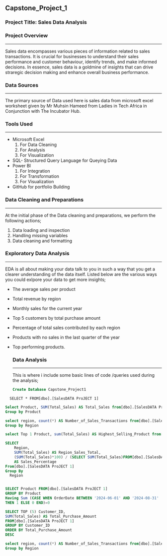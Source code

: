 ## Capstone_Project_1

### Project Title: Sales Data Analysis

### Project Overview
---
Sales data encompasses various pieces of information related to sales transactions. It is crucial for businesses to understand their sales performance and customer behaviour, identify trends, and make informed decisions. In essence, sales data is a goldmine of insights that can drive straregic decision making and enhance overall business performance.

### Data Sources
---
The primary source of Data used here is sales data from microsoft excel worksheet given by Mr Muhsin Hameed from Ladies in Tech Africa in Conjunction with The Incubator Hub.

### Tools Used
---
- Microsoft Excel 
  1. For Data Cleaning
  2. For Analysis
  3. For Visualization
- SQL- Structured Query Language for Queying Data
- Power BI
  1. For Integration
  2. For Transformation
  3. For Visualization
-  GitHub for portfolio Building

### Data Cleaning and Preparations
---
At the initial phase of the Data cleaning and preparations, we perform the following actions;
   1.  Data loading and inspection
   2.  Handling missing variables
   3.  Data cleaning and formatting

### Exploratory Data Analysis
---
EDA is all about making your data talk to you in such a way that you get a clearer understanding of the data itself. Listed below are the various ways you could exlpore your data to get more insights;
- The average sales per product
- Total revenue by region
- Monthly sales for the current year
- Top 5 customers by total purchase amount
- Percentage of total sales contributed by each region
- Products with no sales in  the last quarter of the year
- Top performing products.

  ### Data Analysis
  ---
  This is where i include some basic lines of code /queries used during the 
  analysis;

  ```SQL
  Create Database Capstone_Project1
  ```
```  SELECT * FROM[dbo].[SalesDATA ProJECT 1]```
```SQL
Select Product, SUM(Total_Sales) AS Total_Sales from[dbo].[SalesDATA ProJECT 1]
Group by Product
```
```SQL
select region, count(*) AS Number_of_Sales_Transactions from[dbo].[SalesDATA ProJECT 1]
Group by Region
```
```SQL
select Top 1 Product, sum(Total_Sales) AS Highest_Selling_Product from[dbo].[SalesDATA ProJECT 1]
```
```SQL
SELECT
    Region,
	SUM(Total_Sales) AS Region_Sales_Total,
	(SUM(Total_Sales)*100) / (SELECT SUM(Total_Sales)FROM[dbo].[SalesDATA ProJECT 1])
	AS Sales_Percentage
From[dbo].[SalesDATA ProJECT 1]
Group By
  Region
```
```SQL

SELECT Product FROM[dbo].[SalesDATA ProJECT 1]
GROUP BY Product
Having Sum (CASE WHEN OrderDate BETWEEN '2024-06-01' AND '2024-08-31'
THEN 1 ELSE 0 END)=0
```
```SQL
SELECT TOP (5) Customer_ID,
SUM(Total_Sales) AS Total_Purchase_Amount
FROM[dbo].[SalesDATA ProJECT 1]
GROUP BY Customer_ID
ORDER BY Total_Purchase_Amount
DESC
```
```SQL
select region, count(*) AS Number_of_Sales_Transactions from[dbo].[SalesDATA ProJECT 1]
Group by Region
```
